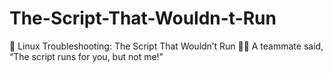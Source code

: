 # The-Script-That-Wouldn-t-Run
🔧 Linux Troubleshooting: The Script That Wouldn’t Run 📜❌ A teammate said, “The script runs for you, but not me!”
